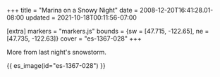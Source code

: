 +++
title = "Marina on a Snowy Night"
date = 2008-12-20T16:41:28.01-08:00
updated = 2021-10-18T00:11:56-07:00

[extra]
markers = "markers.js"
bounds = {sw = [47.715, -122.65], ne = [47.735, -122.63]}
cover = "es-1367-028"
+++

More from last night's snowstorm.

<!-- more -->

{{ es_image(id="es-1367-028") }}
